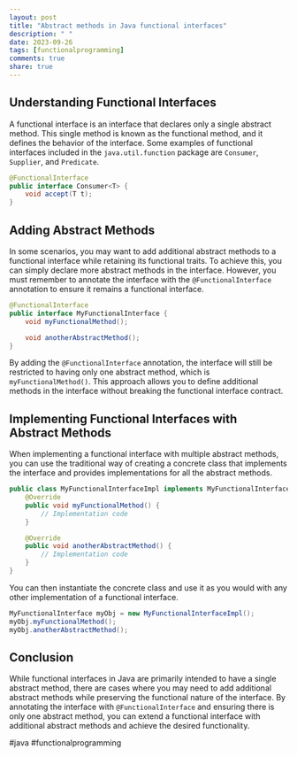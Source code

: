 ```yaml
---
layout: post
title: "Abstract methods in Java functional interfaces"
description: " "
date: 2023-09-26
tags: [functionalprogramming]
comments: true
share: true
---
```


## Understanding Functional Interfaces

A functional interface is an interface that declares only a single abstract method. This single method is known as the functional method, and it defines the behavior of the interface. Some examples of functional interfaces included in the `java.util.function` package are `Consumer`, `Supplier`, and `Predicate`.

```java
@FunctionalInterface
public interface Consumer<T> {
    void accept(T t);
}
```

## Adding Abstract Methods

In some scenarios, you may want to add additional abstract methods to a functional interface while retaining its functional traits. To achieve this, you can simply declare more abstract methods in the interface. However, you must remember to annotate the interface with the `@FunctionalInterface` annotation to ensure it remains a functional interface.

```java
@FunctionalInterface
public interface MyFunctionalInterface {
    void myFunctionalMethod();

    void anotherAbstractMethod();
}
```

By adding the `@FunctionalInterface` annotation, the interface will still be restricted to having only one abstract method, which is `myFunctionalMethod()`. This approach allows you to define additional methods in the interface without breaking the functional interface contract.

## Implementing Functional Interfaces with Abstract Methods

When implementing a functional interface with multiple abstract methods, you can use the traditional way of creating a concrete class that implements the interface and provides implementations for all the abstract methods.

```java
public class MyFunctionalInterfaceImpl implements MyFunctionalInterface {
    @Override
    public void myFunctionalMethod() {
        // Implementation code
    }

    @Override
    public void anotherAbstractMethod() {
        // Implementation code
    }
}
```

You can then instantiate the concrete class and use it as you would with any other implementation of a functional interface.

```java
MyFunctionalInterface myObj = new MyFunctionalInterfaceImpl();
myObj.myFunctionalMethod();
myObj.anotherAbstractMethod();
```

## Conclusion

While functional interfaces in Java are primarily intended to have a single abstract method, there are cases where you may need to add additional abstract methods while preserving the functional nature of the interface. By annotating the interface with `@FunctionalInterface` and ensuring there is only one abstract method, you can extend a functional interface with additional abstract methods and achieve the desired functionality.

#java #functionalprogramming